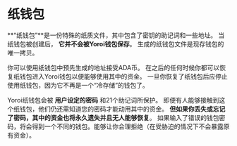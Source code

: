 # 纸钱包

**“纸钱包”**是一份特殊的纸质文件，其中包含了密钥的助记词和一些地址。 当纸钱包被创建后， **它并不会被Yoroi钱包保存**。 生成的纸钱包文件是现存钱包的唯一拷贝。

你可以使用纸钱包中预先生成的地址接受ADA币。 在之后的任何时候你都可以恢复纸钱包进入Yoroi钱包以便能够使用其中的资金。 一旦你恢复了纸钱包后应停止使用纸钱包，因为它不再是一个“冷存储”的钱包了。

Yoroi纸钱包会被 **用户设定的密码** 和21个助记词所保护。 即便有人能够接触到这个纸钱包，他们仍还需知道您的密码才能动用其中的资金。 **但如果你丢失或忘记了密码，其中的资金也将永久遗失并且无人能够恢复**。 如果输入了错误的钱包密码，将会得到一个不同的钱包。能够让你合理拒绝（在受胁迫的情况下不会暴露原有资金）。
